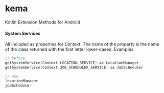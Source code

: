 # kema
Kotlin Extension Methods for Android

#### System Services

All included as properties for Context. The name of the property is the name of the class returned with the first letter lower-cased. Examples:
```kotlin
// before
getSystemService(Context.LOCATION_SERVICE) as LocationManager
getSystemService(Context.JOB_SCHEDULER_SERVICE) as JobScheduler

// now
locationManager
jobScheduler
```
